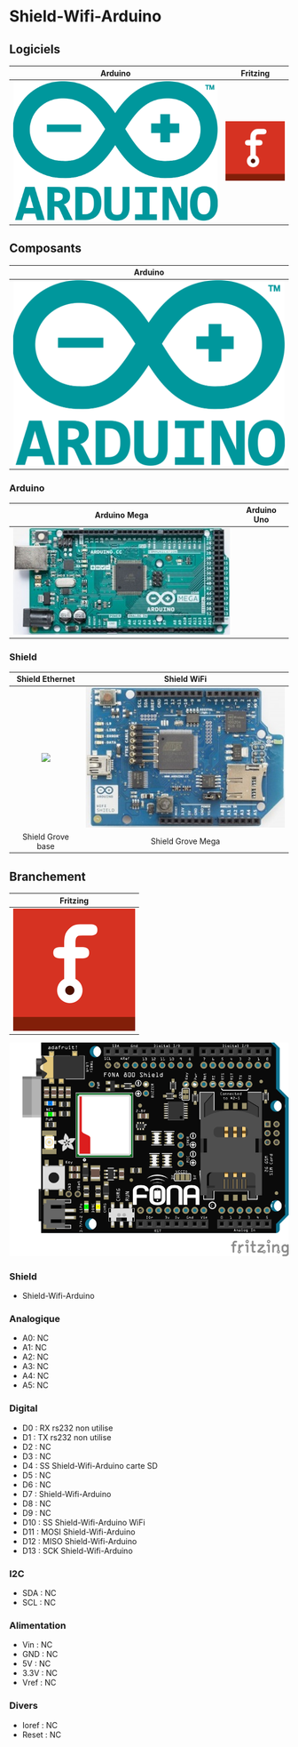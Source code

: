 # Shield-Wifi-Arduino

## Logiciels
| Arduino | Fritzing |
| :-----: | :------: |
| ![](/icone/Arduino.png) | ![](/icone/Fritzing.png) |

## Composants
| Arduino |
| :-----: |
| ![](/icone/Arduino.png) |

### Arduino
| Arduino Mega  | Arduino Uno |
| :-------------: | :-------------: |
| ![](/composants/Arduino%20Mega.jpg) |

### Shield
| Shield Ethernet | Shield WiFi |
| :-------------: | :-------------: |
| ![](/composants/Shield_Arduino_Ethernet.jpg) | ![](/composants/Arduino%20WiFi%20Shield.jpg) |
| Shield Grove base | Shield Grove Mega |

## Branchement
| Fritzing |
| :-------------: |
| ![](/icone/Fritzing.png) |

![](/fritzing/Untitled_Sketch.png)

### Shield
* Shield-Wifi-Arduino

### Analogique
* A0: NC
* A1: NC
* A2: NC
* A3: NC
* A4: NC
* A5: NC

### Digital
* D0 : RX rs232 non utilise
* D1 : TX rs232 non utilise
* D2 : NC
* D3 : NC
* D4 : SS Shield-Wifi-Arduino carte SD
* D5 : NC
* D6 : NC
* D7 : Shield-Wifi-Arduino
* D8 : NC
* D9 : NC
* D10 : SS Shield-Wifi-Arduino WiFi
* D11 : MOSI Shield-Wifi-Arduino
* D12 : MISO Shield-Wifi-Arduino
* D13 : SCK Shield-Wifi-Arduino

### I2C
* SDA : NC
* SCL : NC

### Alimentation
* Vin : NC
* GND : NC
* 5V : NC
* 3.3V : NC
* Vref : NC

### Divers 
* Ioref : NC
* Reset : NC